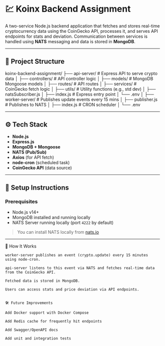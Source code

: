 # 💹 Koinx Backend Assignment

A two-service Node.js backend application that fetches and stores real-time cryptocurrency data using the CoinGecko API, processes it, and serves API endpoints for stats and deviation. Communication between services is handled using **NATS** messaging and data is stored in **MongoDB**.

---

## 🧱 Project Structure

koinx-backend-assignment/
├── api-server/ # Express API to serve crypto data
│ ├── controllers/ # API controller logic
│ ├── models/ # MongoDB Mongoose models
│ ├── routes/ # API routes
│ ├── services/ # CoinGecko fetch logic
│ ├── utils/ # Utility functions (e.g., std dev)
│ ├── natsSubscriber.js
│ ├── index.js # Express entry point
│ └── .env
│
├── worker-server/ # Publishes update events every 15 mins
│ ├── publisher.js # Publishes to NATS
│ ├── index.js # CRON scheduler
│ └── .env





---

## ⚙️ Tech Stack

- **Node.js**
- **Express.js**
- **MongoDB + Mongoose**
- **NATS (Pub/Sub)**
- **Axios** (for API fetch)
- **node-cron** (scheduled task)
- **CoinGecko API** (data source)

---

## 🚀 Setup Instructions

### Prerequisites

- Node.js v14+
- MongoDB installed and running locally
- NATS Server running locally (port `4222` by default)

> You can install NATS locally from [nats.io](https://docs.nats.io/running-a-nats-service/introduction/installation)

---


🔁 How It Works

    worker-server publishes an event (crypto.update) every 15 minutes using node-cron.

    api-server listens to this event via NATS and fetches real-time data from the CoinGecko API.

    Fetched data is stored in MongoDB.

    Users can access stats and price deviation via API endpoints.


    🛠 Future Improvements

    Add Docker support with Docker Compose

    Add Redis cache for frequently hit endpoints

    Add Swagger/OpenAPI docs

    Add unit and integration tests
